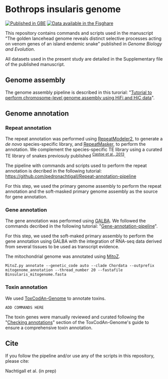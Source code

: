 # Bothrops insularis genome
[![Published in GBE](https://img.shields.io/badge/published%20in-GBE-blue)](https://doi.org/10.1093/molbev/msaf058)
[![Data available in the Fisghare](https://img.shields.io/badge/data%20available%20in%20the-figshare-red)](https://figshare.com/projects/Bothrops_insularis_genome/237995)

This repository contains commands and scripts used in the manuscript "The golden lancehead genome reveals distinct selective processes acting on venom genes of an island endemic snake" published in *Genome Biology and Evolution*.

All datasets used in the present study are detailed in the Supplementary file of the published manuscript.

## Genome assembly
The genome assembly pipeline is described in this turorial: "[Tutorial to perform chromosome-level genome assembly using HiFi and HiC data](https://github.com/pedronachtigall/HI-genome-assembly-pipeline)".

## Genome annotation
### Repeat annotation
The repeat annotation was performed using [RepeatModeler2](https://github.com/Dfam-consortium/RepeatModeler), to generate a *de novo* species-specific library, and [RepeatMasker](https://github.com/Dfam-consortium/RepeatMasker), to perform the annotation. We complement the species-specific TE library using a curated TE library of snakes previosuly published <sup>[Castoe et al., 2013](https://doi.org/10.1073/pnas.1314475110)</sup>.

The pipeline with commands and scripts used to perform the repeat annotation is decribed in the following tutorial: https://github.com/pedronachtigall/Repeat-annotation-pipeline

For this step, we used the primary genome assembly to perform the repeat annotation and the soft-masked primary genome assembly as the source for gene annotation.

### Gene annotation
The gene annotation was performed using [GALBA](https://github.com/Gaius-Augustus/GALBA). We followed the commands decribed in the following tutorial: "[Gene-annotation-pipeline](https://github.com/pedronachtigall/Gene-annotation-pipeline)".

For this step, we used the soft-maked primary assembly to perform the gene annotation using GALBA with the integration of RNA-seq data derived from several tissues to be used as transcript evidence.

The mitochondrial genome was annotated using [MitoZ](https://github.com/linzhi2013/MitoZ).
```
MitoZ.py annotate --genetic_code auto --clade Chordata --outprefix mitogenome_annotation --thread_number 20 --fastafile Binsularis_mitogenome.fasta
```

### Toxin annotation
We used [ToxCodAn-Genome](https://github.com/pedronachtigall/ToxCodAn-Genome) to annotate toxins.

```
ADD COMMANDS HERE
```

The toxin genes were manually reviewed and curated following the "[Checking annotations](https://github.com/pedronachtigall/ToxCodAn-Genome/tree/main/Guide#checking-annotations)" section of the ToxCodAn-Genome's guide to ensure a comprehensive toxin annotation.




## Cite
If you follow the pipeline and/or use any of the scripts in this repository, please cite:

Nachtigall et al. (in prep)

```
```
